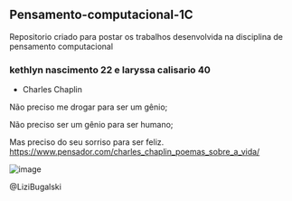 ## Pensamento-computacional-1C
Repositorio criado para postar os trabalhos desenvolvida na disciplina de pensamento computacional 

### kethlyn nascimento 22 e laryssa calisario 40 

* Charles Chaplin  

Não preciso me drogar para ser um gênio;

Não preciso ser um gênio para ser humano;

Mas preciso do seu sorriso para ser feliz.
https://www.pensador.com/charles_chaplin_poemas_sobre_a_vida/

![image](https://user-images.githubusercontent.com/107067993/182217563-3beaaef3-21ac-465c-98e2-ac9567bac6bc.png)

@LiziBugalski

